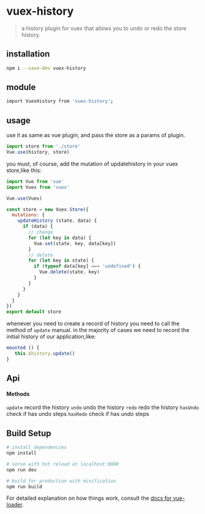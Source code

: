 # vuex-history

> a history plugin for vuex that allows you to undo or redo the store history.

## installation
``` bash
npm i --save-dev vuex-history
```
## module
``` bash
import VuexHistory from 'vuex-history';
```
## usage
use it as same as vue plugin, and pass the store as a params of plugin.
``` js
import store from './store'
Vue.use(history, store)
```
you must, of course, add the mutation of updatehistory in your vuex store,like this:
``` js
import Vue from 'vue'
import Vuex from 'vuex'

Vue.use(Vuex)

const store = new Vuex.Store({
  mutations: {
    updateHistory (state, data) {
      if (data) {
        // change
        for (let key in data) {
          Vue.set(state, key, data[key])
        }
        // delete
        for (let key in state) {
          if (typeof data[key] === 'undefined') {
            Vue.delete(state, key)
          }
        }
      }
    }
  }
})
export default store
```
whenever you need to create a record of history you need to call the method of `update` manual.
in the majority of cases we need to record the initial history of our application,like:
 ``` js
 mounted () {
    this.$history.update()
 }
 ```
## Api
#### Methods
`update` record the history
`undo` undo the history
`redo` redo the history
`hasUndo` check if has undo steps
`hasRedo` check if has undo steps
## Build Setup

``` bash
# install dependencies
npm install

# serve with hot reload at localhost:8080
npm run dev

# build for production with minification
npm run build
```

For detailed explanation on how things work, consult the [docs for vue-loader](http://vuejs.github.io/vue-loader).
